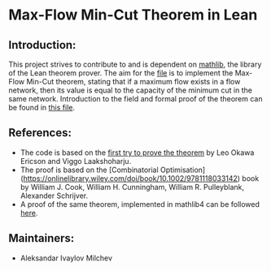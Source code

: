 # Max-Flow Min-Cut Theorem in Lean

## Introduction:

This project strives to contribute to and is dependent on [mathlib](https://github.com/leanprover-community/mathlib/edit/max_flow_min_cut/README.md), the library of the Lean theorem prover. 
The aim for the [file](https://github.com/amilchew/Max-Flow_Min-Cut/blob/master/src/max_flow_min_cut.lean) is to implement the Max-Flow Min-Cut theorem, stating that if a maximum flow exists in a flow network, then its value is equal to the capacity of the minimum cut in the same network. 
Introduction to the field and formal proof of the theorem can be found in [this file](https://github.com/amilchew/Max-Flow_Min-Cut/blob/master/Max-Flow-Min-Cut-Proof.pdf).

## References:

- The code is based on the [first try to prove the theorem](https://github.com/Zetagon/maxflow-mincut/blob/master/src/maxflowmincut.lean) by Leo Okawa Ericson and Viggo Laakshoharju.
- The proof is based on the [Combinatorial Optimisation] (https://onlinelibrary.wiley.com/doi/book/10.1002/9781118033142) book by William J. Cook, William H. Cunningham, William R. Pulleyblank, Alexander Schrijver. 
- A proof of the same theorem, implemented in mathlib4 can be followed [here](https://gitlab.com/Shreyas941/maxflowmincutlean4/-/blob/master/MaxFlowMinCut.lean).

## Maintainers:

* Aleksandar Ivaylov Milchev
